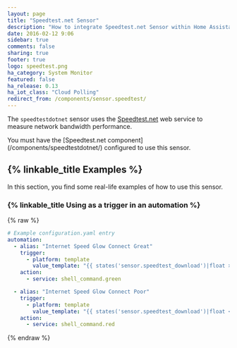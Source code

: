 ```yaml
---
layout: page
title: "Speedtest.net Sensor"
description: "How to integrate Speedtest.net Sensor within Home Assistant."
date: 2016-02-12 9:06
sidebar: true
comments: false
sharing: true
footer: true
logo: speedtest.png
ha_category: System Monitor
featured: false
ha_release: 0.13
ha_iot_class: "Cloud Polling"
redirect_from: /components/sensor.speedtest/
---
```


The `speedtestdotnet` sensor uses the [Speedtest.net](https://speedtest.net/) web service to measure network bandwidth performance.

<p class='note'>
You must have the [Speedtest.net component](/components/speedtestdotnet/) configured to use this sensor.
</p>

## {% linkable_title Examples %}

In this section, you find some real-life examples of how to use this sensor.

### {% linkable_title Using as a trigger in an automation %}

{% raw %}
```yaml
# Example configuration.yaml entry
automation:
  - alias: "Internet Speed Glow Connect Great"
    trigger:
      - platform: template
        value_template: "{{ states('sensor.speedtest_download')|float >= 10 }}"
    action:
      - service: shell_command.green

  - alias: "Internet Speed Glow Connect Poor"
    trigger:
      - platform: template
        value_template: "{{ states('sensor.speedtest_download')|float < 10 }}"
    action:
      - service: shell_command.red
```
{% endraw %}
